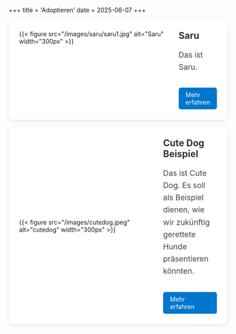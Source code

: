 +++
title = 'Adoptieren'
date = 2025-06-07
+++

<div class="centered-content single-flex" style="display: flex; background-color:rgb(255, 255, 255); padding: 1.5rem; border-radius: 8px; box-shadow: 0 2px 8px rgba(0,0,0,0.1);">
  <div style="display: flex;">
    {{< figure src="/images/saru/saru1.jpg" alt="Saru" width="300px" >}}
  </div>

  <div style="flex: 1;">
    <h2 style="margin-top: 0; color: #333;">Saru</h2>
    <p style="font-size: 1.1rem; line-height: 1.6; color: #444;">
      Das ist Saru.
    </p>
    <a href="/saru/" style="display: inline-block; margin-top: 1rem; background-color: #0077cc; color: white; padding: 0.5rem 1rem; border-radius: 5px; text-decoration: none;">Mehr erfahren</a>
  </div>
</div>
<br>
<div style="display: flex; flex-wrap: wrap; gap: 2rem; align-items: center; background-color:rgb(255, 255, 255); padding: 1.5rem; border-radius: 8px; box-shadow: 0 2px 8px rgba(0,0,0,0.1);">
  <div style="flex: 0 0 300px;">
    {{< figure src="/images/cutedog.jpeg" alt="cutedog" width="300px" >}}
  </div>
  <div style="flex: 1;">
    <h2 style="margin-top: 0; color: #333;">Cute Dog Beispiel</h2>
    <p style="font-size: 1.1rem; line-height: 1.6; color: #444;">
      Das ist Cute Dog. Es soll als Beispiel dienen, wie wir zukünftig gerettete Hunde präsentieren könnten.
    </p>
    <a href="/cutedog/" style="display: inline-block; margin-top: 1rem; background-color: #0077cc; color: white; padding: 0.5rem 1rem; border-radius: 5px; text-decoration: none;">Mehr erfahren</a>
  </div>
</div>
